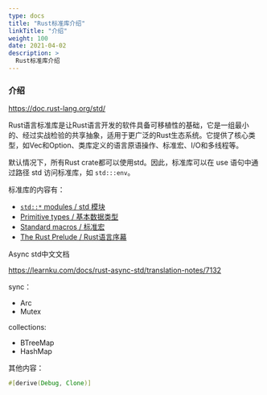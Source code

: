 ```yaml
---
type: docs
title: "Rust标准库介绍"
linkTitle: "介绍"
weight: 100
date: 2021-04-02
description: >
  Rust标准库介绍
---
```


### 介绍

https://doc.rust-lang.org/std/

Rust语言标准库是让Rust语言开发的软件具备可移植性的基础，它是一组最小的、经过实战检验的共享抽象，适用于更广泛的Rust生态系统。它提供了核心类型，如Vec<T>和Option<T>、类库定义的语言原语操作、标准宏、I/O和多线程等。

默认情况下，所有Rust crate都可以使用std。因此，标准库可以在 use 语句中通过路径 std 访问标准库，如 `std:::env`。

标准库的内容有：

- [`std::*` modules / std 模块](https://doc.rust-lang.org/std/#modules)
- [Primitive types / 基本数据类型](https://doc.rust-lang.org/std/#primitives)
- [Standard macros / 标准宏](https://doc.rust-lang.org/std/#macros)
- [The Rust Prelude / Rust语言序幕](https://doc.rust-lang.org/std/prelude/index.html)

Async std中文文档

https://learnku.com/docs/rust-async-std/translation-notes/7132

sync：

- Arc
- Mutex


collections:

- BTreeMap
- HashMap


其他内容：

```rust
#[derive(Debug, Clone)]
```


